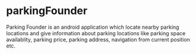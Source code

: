 # parkingFounder

Parking Founder is an android application which locate nearby parking locations
and give information about parking locations like parking space availablity, 
parking price, parking address, navigation from current position etc.
